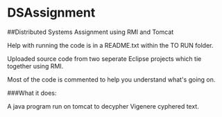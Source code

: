# DSAssignment
##Distributed Systems Assignment using RMI and Tomcat

Help with running the code is in a README.txt within the TO RUN folder.

Uploaded source code from two seperate Eclipse projects which tie together using RMI.

Most of the code is commented to help you understand what's going on.

###What it does:

A java program run on tomcat to decypher Vigenere cyphered text.






